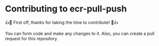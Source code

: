 # Contributing to ecr-pull-push

:+1::tada: First off, thanks for taking the time to contribute! :tada::+1:

You can form code and make any changes to it. Also, you can create a pull request for this repository.
